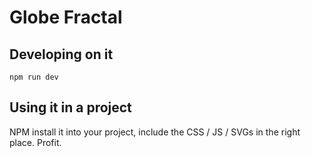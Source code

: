 # Globe Fractal

## Developing on it

`npm run dev`

## Using it in a project

NPM install it into your project, include the CSS / JS / SVGs in the right place. Profit.
